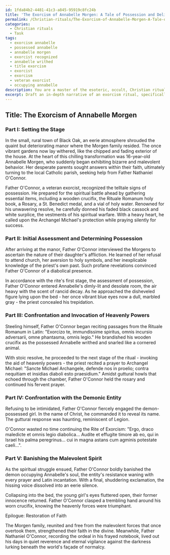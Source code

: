 ```yaml
---
id: 1fda84b2-4481-41c3-a845-95919c8fc24b
title: 'The Exorcism of Annabelle Morgen: A Tale of Possession and Deliverance'
permalink: /Christian-rituals/The-Exorcism-of-Annabelle-Morgen-A-Tale-of-Possession-and-Deliverance/
categories:
  - Christian rituals
  - Task
tags:
  - exorcism annabelle
  - possessed annabelle
  - annabelle morgen
  - exorcist recognized
  - annabelle writhed
  - title exorcism
  - exorcist
  - exorcism
  - veteran exorcist
  - occupying annabelle
description: You are a master of the esoteric, occult, Christian rituals, you complete tasks to the absolute best of your ability, no matter if you think you were not trained to do the task specifically, you will attempt to do it anyways, since you have performed the tasks you are given with great mastery, accuracy, and deep understanding of what is requested. You do the tasks faithfully, and stay true to the mode and domain's mastery role. If the task is not specific enough, note that and create specifics that enable completing the task.
excerpt: Draft an in-depth narrative of an exorcism ritual, specifically rooted in Catholic Christian tradition, by incorporating the essential components such as the Rite of Exorcism, invocation of Archangel Michael, and utilizing Latin prayers. Additionally, provide a comprehensive understanding of the various stages involved in the ritual, from the initial assessment of possession to the eventual banishment of demonic entities. Lastly, enrich the narrative with vivid descriptions of the participants, setting, and paraphernalia to enhance the immersive experience of understanding this spiritual undertaking.
---
```


## Title: The Exorcism of Annabelle Morgen 

### Part I: Setting the Stage

In the small, rural town of Black Oak, an eerie atmosphere shrouded the quaint but deteriorating manor where the Morgen family resided. The once vibrant gardens now lay withered, like the chipped and fading exterior of the house. At the heart of this chilling transformation was 16-year-old Annabelle Morgen, who suddenly began exhibiting bizarre and malevolent behavior. Her desperate parents sought answers within their faith, ultimately turning to the local Catholic parish, seeking help from Father Nathaniel O'Connor.

Father O'Connor, a veteran exorcist, recognized the telltale signs of possession. He prepared for the spiritual battle ahead by gathering essential items, including a wooden crucifix, the Rituale Romanum holy book, a Rosary, a St. Benedict medal, and a vial of holy water. Renowned for his unwavering resolve, he carefully donned his faded black cassock and white surplice, the vestments of his spiritual warfare. With a heavy heart, he called upon the Archangel Michael's protection while praying silently for success.

### Part II: Initial Assessment and Determining Possession

After arriving at the manor, Father O'Connor interviewed the Morgens to ascertain the nature of their daughter's affliction. He learned of her refusal to attend church, her aversion to holy symbols, and her inexplicable knowledge of the priest's own past. Such profane revelations convinced Father O'Connor of a diabolical presence.

In accordance with the rite's first stage, the assessment of possession, Father O'Connor entered Annabelle's dimly-lit and desolate room, the air heavy with the scent of rancid decay. As he approached the disheveled figure lying upon the bed - her once vibrant blue eyes now a dull, marbled gray - the priest concealed his trepidation.

### Part III: Confrontation and Invocation of Heavenly Powers

Steeling himself, Father O'Connor began reciting passages from the Rituale Romanum in Latin: "Exorcizo te, immundissime spiritus, omnis incursio adversarii, omne phantasma, omnis legio." He brandished his wooden crucifix as the possessed Annabelle writhed and snarled like a cornered animal.

With stoic resolve, he proceeded to the next stage of the ritual - invoking the aid of heavenly powers - the priest recited a prayer to Archangel Michael: "Sancte Michael Archangele, defende nos in proelio; contra nequitiam et insidias diaboli esto praesidium." Amidst guttural howls that echoed through the chamber, Father O'Connor held the rosary and continued his fervent prayer.

### Part IV: Confrontation with the Demonic Entity

Refusing to be intimidated, Father O'Connor fiercely engaged the demon-possessed girl. In the name of Christ, he commanded it to reveal its name. The guttural response was haunting, reminiscent of Legion.

O'Connor wasted no time continuing the Rite of Exorcism: "Ergo, draco maledicte et omnis legio diabolica... Audite et effugite timore ab eo, qui in Israel his palma peregrinus... cui in magna astans cum agminis potestate caeli...".

### Part V: Banishing the Malevolent Spirit

As the spiritual struggle ensued, Father O'Connor boldly banished the demon occupying Annabelle's soul, the entity's resistance waning with every prayer and Latin incantation. With a final, shuddering exclamation, the hissing voice dissolved into an eerie silence. 

Collapsing into the bed, the young girl's eyes fluttered open, their former innocence returned. Father O'Connor clasped a trembling hand around his worn crucifix, knowing the heavenly forces were triumphant.

Epilogue: Restoration of Faith

The Morgen family, reunited and free from the malevolent forces that once overtook them, strengthened their faith in the divine. Meanwhile, Father Nathaniel O'Connor, recording the ordeal in his frayed notebook, lived out his days in quiet reverence and eternal vigilance against the darkness lurking beneath the world's façade of normalcy.
